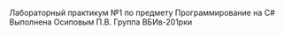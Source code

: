 Лабораторный практикум №1 по предмету Программирование на C# 
Выполнена Осиповым П.В. Группа ВБИв-201рки
